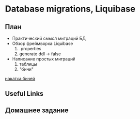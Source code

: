 # Database migrations, Liquibase

## План

+ Практический смысл миграций БД
+ Обзор фреймворка Liquibase
    1. .properties
    2. generate ddl -> false
+ Написание простых миграций
    1. таблицы
    2. "бичи"


[накатка бичей](https://www.mockaroo.com/)

## Useful Links


## Домашнее задание